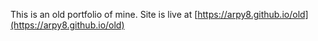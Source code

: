 This is an old portfolio of mine.
Site is live at [https://arpy8.github.io/old](https://arpy8.github.io/old)
